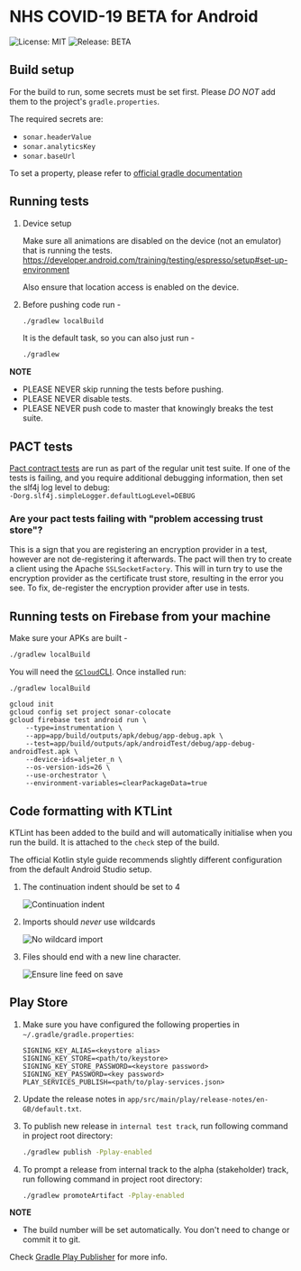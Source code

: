 # NHS COVID-19 BETA for Android

![License: MIT](https://img.shields.io/badge/License-MIT-yellow.svg)
![Release: BETA](https://img.shields.io/badge/Release-BETA-orange)

## Build setup

For the build to run, some secrets must be set first. Please *DO NOT* add them to the project's `gradle.properties`.

The required secrets are:

 - `sonar.headerValue`
 - `sonar.analyticsKey`
 - `sonar.baseUrl`

To set a property, please refer to [official gradle documentation](https://docs.gradle.org/current/userguide/build_environment.html)

## Running tests

1. Device setup

    Make sure all animations are disabled on the device (not an emulator) that is running the tests.
    https://developer.android.com/training/testing/espresso/setup#set-up-environment
    
    Also ensure that location access is enabled on the device.

1. Before pushing code run -
    ```bash
    ./gradlew localBuild
    ```

   It is the default task, so you can also just run -
   ```bash
   ./gradlew
   ```

**NOTE**
 * PLEASE NEVER skip running the tests before pushing.
 * PLEASE NEVER disable tests.
 * PLEASE NEVER push code to master that knowingly breaks the test suite.

## PACT tests

[Pact contract tests](https://github.com/DiUS/pact-jvm) are run as part of the regular unit test suite. 
If one of the tests is failing, and you require additional debugging information, then set the slf4j log level to debug:   
`-Dorg.slf4j.simpleLogger.defaultLogLevel=DEBUG`

### Are your pact tests failing with "problem accessing trust store"?

This is a sign that you are registering an encryption provider in a test, however are not de-registering it afterwards. The pact will then try to create a client using the Apache `SSLSocketFactory`. This will in turn try to use the encryption provider as the certificate trust store, resulting in the error you see. To fix, de-register the encryption provider after use in tests.

## Running tests on Firebase from your machine

Make sure your APKs are built -

```bash
./gradlew localBuild
```

You will need the [`GCloud`CLI](https://cloud.google.com/sdk/install).
Once installed run:

```$bash
./gradlew localBuild

gcloud init
gcloud config set project sonar-colocate
gcloud firebase test android run \
    --type=instrumentation \
    --app=app/build/outputs/apk/debug/app-debug.apk \
    --test=app/build/outputs/apk/androidTest/debug/app-debug-androidTest.apk \
    --device-ids=aljeter_n \
    --os-version-ids=26 \
    --use-orchestrator \
    --environment-variables=clearPackageData=true
```

## Code formatting with KTLint

KTLint has been added to the build and will automatically initialise when you run the build.
It is attached to the `check` step of the build.

The official Kotlin style guide recommends slightly different configuration from the default
Android Studio setup.

1. The continuation indent should be set to 4

    ![Continuation indent](docs/kotlin-continuation-indent.png)

1. Imports should *never* use wildcards

    ![No wildcard import](docs/kotlin-import-no-wildcards.png)

1. Files should end with a new line character.
    
    ![Ensure line feed on save](docs/kotlin-newline-character.png)

## Play Store

1. Make sure you have configured the following properties in `~/.gradle/gradle.properties`:

   ```properties
   SIGNING_KEY_ALIAS=<keystore alias>
   SIGNING_KEY_STORE=<path/to/keystore>
   SIGNING_KEY_STORE_PASSWORD=<keystore password>
   SIGNING_KEY_PASSWORD=<key password>
   PLAY_SERVICES_PUBLISH=<path/to/play-services.json>
   ```

1. Update the release notes in `app/src/main/play/release-notes/en-GB/default.txt`.

1. To publish new release in `internal test track`, run following command in project root directory:

   ```bash
   ./gradlew publish -Pplay-enabled
   ```

1. To prompt a release from internal track to the alpha (stakeholder) track, run following command in project root directory:

   ```bash
   ./gradlew promoteArtifact -Pplay-enabled
   ```

**NOTE**
  * The build number will be set automatically. You don't need to change or commit it to git.

Check [Gradle Play Publisher](https://github.com/Triple-T/gradle-play-publisher) for more info.
